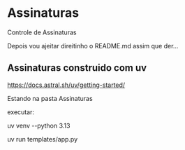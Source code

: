# Assinaturas
Controle de Assinaturas

Depois vou ajeitar direitinho o README.md
assim que der...

## Assinaturas construido com uv
https://docs.astral.sh/uv/getting-started/

Estando na pasta Assinaturas

executar: 

uv venv --python 3.13 

uv run templates/app.py

